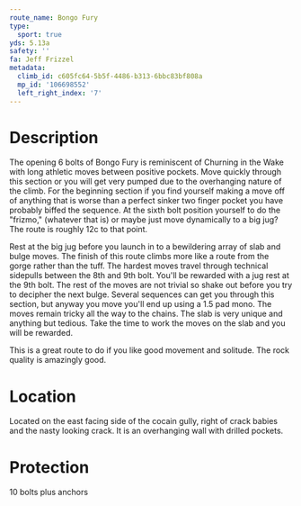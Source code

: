 ```yaml
---
route_name: Bongo Fury
type:
  sport: true
yds: 5.13a
safety: ''
fa: Jeff Frizzel
metadata:
  climb_id: c605fc64-5b5f-4486-b313-6bbc83bf808a
  mp_id: '106698552'
  left_right_index: '7'
---
```

# Description
The opening 6 bolts of Bongo Fury is reminiscent of Churning in the Wake with long athletic moves between positive pockets.  Move quickly through this section or you will get very pumped due to the overhanging nature of the climb.  For the beginning section if you find yourself making a move off of anything that is worse than a perfect sinker two finger pocket you have probably biffed the sequence.  At the sixth bolt position yourself to do the "frizmo," (whatever that is) or maybe just move dynamically to a big jug?  The route is roughly 12c to that point.

Rest at the big jug before you launch in to a bewildering array of slab and bulge moves.  The finish of this route climbs more like a route from the gorge rather than the tuff.  The hardest moves travel through technical sidepulls between the 8th and 9th bolt.  You'll be rewarded with a jug rest at the 9th bolt.  The rest of the moves are not trivial so shake out before you try to decipher the next bulge.  Several sequences can get you through this section, but anyway you move you'll end up using a 1.5 pad mono.  The moves remain tricky all the way to the chains.  The slab is very unique and anything but tedious.  Take the time to work the moves on the slab and you will be rewarded.

This is a great route to do if you like good movement and solitude.  The rock quality is amazingly good.

# Location
Located on the east facing side of the cocain gully, right of crack babies and the nasty looking crack.  It is an overhanging wall with drilled pockets.

# Protection
10 bolts plus anchors
